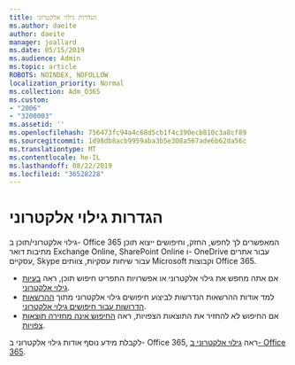 ```yaml
---
title: הגדרות גילוי אלקטרוני
ms.author: daeite
author: daeite
manager: joallard
ms.date: 05/15/2019
ms.audience: Admin
ms.topic: article
ROBOTS: NOINDEX, NOFOLLOW
localization_priority: Normal
ms.collection: Adm_O365
ms.custom:
- "2006"
- "3200003"
ms.assetid: ''
ms.openlocfilehash: 756473fc94a4c68d5cb1f4c390ecb810c3a8cf89
ms.sourcegitcommit: 1d98db8acb9959aba3b5e308a567ade6b62da56c
ms.translationtype: MT
ms.contentlocale: he-IL
ms.lasthandoff: 08/22/2019
ms.locfileid: "36528228"
---
```

# <a name="ediscovery-settings"></a>הגדרות גילוי אלקטרוני

גילוי אלקטרוני/תוכן ב- Office 365 המאפשרים לך לחפש, החזק, וחיפושים ייצוא תוכן מתיבות דואר Exchange Online, SharePoint Online ו- OneDrive עבור אתרים עסקיים, Skype עבור שיחות עסקיות, צוותים Microsoft וקבוצות Office 365.

- אם אתה מחפש את גילוי אלקטרוני או אפשרויות התפריט חיפוש תוכן, ראה [בעיות גילוי אלקטרוני](https://docs.microsoft.com/alchemyinsights/ediscovery-issues).
- למד אודות ההרשאות הנדרשות לביצוע חיפושים גילוי אלקטרוני מתוך [ההרשאות הדרושות עבור חיפושים גילוי אלקטרוני](https://docs.microsoft.com/alchemyinsights/permissions-required-for-ediscovery-searches).
- אם החיפוש לא להחזיר את התוצאות הצפויות, ראה [החיפוש אינה מחזירה תוצאות צפויות](https://docs.microsoft.com/alchemyinsights/search-not-returning-expected-results).

לקבלת מידע נוסף אודות גילוי אלקטרוני ב- Office 365, ראה [גילוי אלקטרוני ב- Office 365](https://docs.microsoft.com/office365/securitycompliance/ediscovery).

